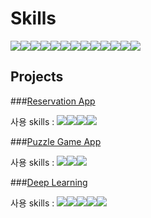 # Skills

<img src="https://img.shields.io/badge/Kotlin-7F52FF?style=for-the-badge&logo=Kotlin&logoColor=white"><img src="https://img.shields.io/badge/Firebase-FFCA28?style=for-the-badge&logo=Firebase&logoColor=white"><img src="https://img.shields.io/badge/HTML5-E34F26?style=for-the-badge&logo=HTML5&logoColor=white"><img src="https://img.shields.io/badge/C-000000?style=for-the-badge&logo=C&logoColor=#A8B9CC"><img src="https://img.shields.io/badge/Python-3776AB?style=for-the-badge&logo=Python&logoColor=white"><img src="https://img.shields.io/badge/Tensorflow-FF6F00?style=for-the-badge&logo=Tensorflow&logoColor=white"><img src="https://img.shields.io/badge/Keras-D00000?style=for-the-badge&logo=Keras&logoColor=white"><img src="https://img.shields.io/badge/Google Colab-F9AB00?style=for-the-badge&logo=Google Colab&logoColor=white"><img src="https://img.shields.io/badge/Kaggle-20BEFF?style=for-the-badge&logo=Kaggle&logoColor=white"><img src="https://img.shields.io/badge/Java-F9AB00?style=for-the-badge&logo=Java&logoColor=white"><img src="https://img.shields.io/badge/Android-3DDC84?style=for-the-badge&logo=Android&logoColor=white"><img src="https://img.shields.io/badge/Unity-000000?style=for-the-badge&logo=Unity&logoColor=FFFFFF"><img src="https://img.shields.io/badge/C Sharp-FFFFFF?style=for-the-badge&logo=C Sharp&logoColor=239120">

## Projects

###[Reservation App](https://github.com/leeseunghun98/Reservation_Application)

사용 skills : <img src="https://img.shields.io/badge/Android-3DDC84?style=for-the-badge&logo=Android&logoColor=white"><img src="https://img.shields.io/badge/Kotlin-7F52FF?style=for-the-badge&logo=Kotlin&logoColor=white"><img src="https://img.shields.io/badge/Firebase-FFCA28?style=for-the-badge&logo=Firebase&logoColor=white"><img src="https://img.shields.io/badge/HTML5-E34F26?style=for-the-badge&logo=HTML5&logoColor=white">

###[Puzzle Game App](https://github.com/leeseunghun98/Android-Project-With-JNI-)

사용 skills : <img src="https://img.shields.io/badge/Java-F9AB00?style=for-the-badge&logo=Java&logoColor=white"><img src="https://img.shields.io/badge/Android-3DDC84?style=for-the-badge&logo=Android&logoColor=white"><img src="https://img.shields.io/badge/CMake-064F8C?style=for-the-badge&logo=CMake&logoColor=white">

###[Deep Learning](https://github.com/leeseunghun98/Deep-learning)

사용 skills : <img src="https://img.shields.io/badge/Python-3776AB?style=for-the-badge&logo=Python&logoColor=white"><img src="https://img.shields.io/badge/Tensorflow-FF6F00?style=for-the-badge&logo=Tensorflow&logoColor=white"><img src="https://img.shields.io/badge/Keras-D00000?style=for-the-badge&logo=Keras&logoColor=white"><img src="https://img.shields.io/badge/Google Colab-F9AB00?style=for-the-badge&logo=Google Colab&logoColor=white"><img src="https://img.shields.io/badge/Kaggle-20BEFF?style=for-the-badge&logo=Kaggle&logoColor=white">
